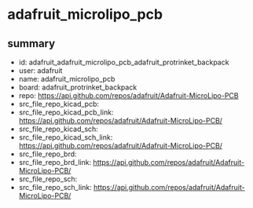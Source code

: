 # adafruit_microlipo_pcb
 
## summary 
* id: adafruit_adafruit_microlipo_pcb_adafruit_protrinket_backpack
* user: adafruit
* name: adafruit_microlipo_pcb
* board: adafruit_protrinket_backpack
* repo: https://api.github.com/repos/adafruit/Adafruit-MicroLipo-PCB
* src_file_repo_kicad_pcb: 
* src_file_repo_kicad_pcb_link: https://api.github.com/repos/adafruit/Adafruit-MicroLipo-PCB/
* src_file_repo_kicad_sch: 
* src_file_repo_kicad_sch_link: https://api.github.com/repos/adafruit/Adafruit-MicroLipo-PCB/
* src_file_repo_brd: 
* src_file_repo_brd_link: https://api.github.com/repos/adafruit/Adafruit-MicroLipo-PCB/
* src_file_repo_sch: 
* src_file_repo_sch_link: https://api.github.com/repos/adafruit/Adafruit-MicroLipo-PCB/




